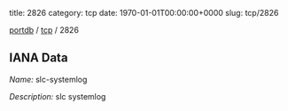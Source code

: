 title: 2826
category: tcp
date: 1970-01-01T00:00:00+0000
slug: tcp/2826

[portdb](/) / [tcp](/category/tcp.html) / 2826


## IANA Data

_Name:_ slc-systemlog

_Description:_ slc systemlog

